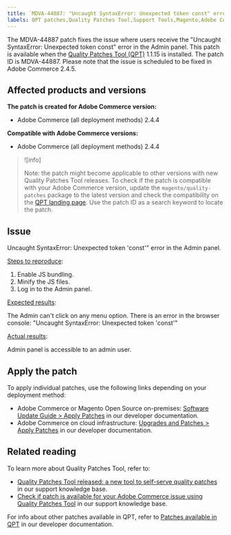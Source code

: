 ```yaml
---
title: `MDVA-44887: "Uncaught SyntaxError: Unexpected token const" error in the Admin panel`
labels: QPT patches,Quality Patches Tool,Support Tools,Magento,Adobe Commerce,cloud infrastructure,on-premises,QPT 1.1.15,2.4.4,Uncaught SyntaxError,token,const,admin panel
---
```


The MDVA-44887 patch fixes the issue where users receive the "Uncaught SyntaxError: Unexpected token const" error in the Admin panel. This patch is available when the [Quality Patches Tool (QPT)](https://support.magento.com/hc/en-us/articles/360047139492) 1.1.15 is installed. The patch ID is MDVA-44887. Please note that the issue is scheduled to be fixed in Adobe Commerce 2.4.5.

## Affected products and versions

**The patch is created for Adobe Commerce version:**

* Adobe Commerce (all deployment methods) 2.4.4

**Compatible with Adobe Commerce versions:**

* Adobe Commerce (all deployment methods) 2.4.4

>![info]
>
>Note: the patch might become applicable to other versions with new Quality Patches Tool releases. To check if the patch is compatible with your Adobe Commerce version, update the `magento/quality-patches` package to the latest version and check the compatibility on the [QPT landing page](https://devdocs.magento.com/quality-patches/tool.html#patch-grid). Use the patch ID as a search keyword to locate the patch.

## Issue

Uncaught SyntaxError: Unexpected token 'const'" error in the Admin panel.

<ins>Steps to reproduce</ins>:

1. Enable JS bundling.
1. Minify the JS files.
1. Log in to the Admin panel.

<ins>Expected results</ins>:

The Admin can't click on any menu option. There is an error in the browser console: "Uncaught SyntaxError: Unexpected token 'const'"

<ins>Actual results</ins>:

Admin panel is accessible to an admin user.

## Apply the patch

To apply individual patches, use the following links depending on your deployment method:

* Adobe Commerce or Magento Open Source on-premises: [Software Update Guide > Apply Patches](https://devdocs.magento.com/guides/v2.4/comp-mgr/patching/mqp.html) in our developer documentation.
* Adobe Commerce on cloud infrastructure: [Upgrades and Patches > Apply Patches](https://devdocs.magento.com/cloud/project/project-patch.html) in our developer documentation.

## Related reading

To learn more about Quality Patches Tool, refer to:

* [Quality Patches Tool released: a new tool to self-serve quality patches](https://support.magento.com/hc/en-us/articles/360047139492) in our support knowledge base.
* [Check if patch is available for your Adobe Commerce issue using Quality Patches Tool](https://support.magento.com/hc/en-us/articles/360047125252) in our support knowledge base.

For info about other patches available in QPT, refer to [Patches available in QPT](https://devdocs.magento.com/quality-patches/tool.html#patch-grid) in our developer documentation.
